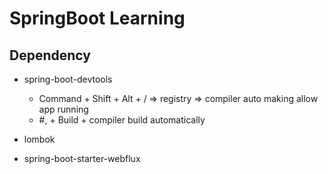 # SpringBoot Learning

## Dependency

* spring-boot-devtools
  * Command + Shift + Alt + / => registry => compiler auto making allow app running
  * \#, + Build + compiler build automatically

* lombok

* spring-boot-starter-webflux


##
